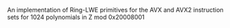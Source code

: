An implementation of Ring-LWE primitives for the AVX and AVX2 instruction sets
for 1024 polynomials in Z mod 0x20008001
